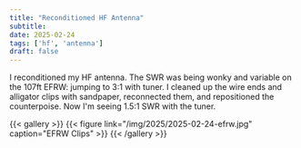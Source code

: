 ```yaml
---
title: "Reconditioned HF Antenna"
subtitle:
date: 2025-02-24
tags: ['hf', 'antenna']
draft: false
---
```


I reconditioned my HF antenna.
The SWR was being wonky and variable
on the 107ft EFRW: jumping to 3:1 with tuner.
I cleaned up the wire ends and alligator clips
with sandpaper, reconnected them,
and repositioned the counterpoise.
Now I'm seeing 1.5:1 SWR with the tuner.

{{< gallery >}}
{{< figure link="/img/2025/2025-02-24-efrw.jpg" caption="EFRW Clips" >}}
{{< /gallery >}}

<!--more-->
